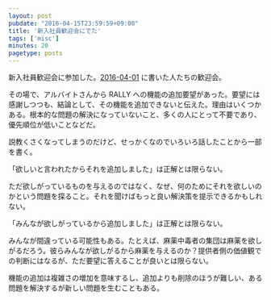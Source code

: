```yaml
---
layout: post
pubdate: "2016-04-15T23:59:59+09:00"
title: '新入社員歓迎会にでた'
tags: ['misc']
minutes: 20
pagetype: posts
---
```

新入社員歓迎会に参加した。[2016-04-01][] に書いた人たちの歓迎会。

その場で、アルバイトさんから RALLY への機能の追加要望があった。要望には感謝しつつも、結論として、その機能を追加できないと伝えた。理由はいくつかある。根本的な問題の解決になっていないこと、多くの人にとって不要であり、優先順位が低いことなどだ。

説教くさくなってしまうのだけど、せっかくなのでいろいろ話したことから一部を書く。

「欲しいと言われたからそれを追加しました」は正解とは限らない。

ただ欲しがっているものを与えるのではなく、なぜ、何のためにそれを欲しいのかという問題を探ること。それを聞けばもっと良い解決策を提示できるかもしれない。

「みんなが欲しがっているから追加しました」は正解とは限らない。

みんなが間違っている可能性もある。たとえば、麻薬中毒者の集団は麻薬を欲しがるだろう。彼らみんなが欲しがるから麻薬を与えるのか？提供者側の価値観での判断にはなるが、ただ要望に答えることが良いとは限らない。

機能の追加は複雑さの増加を意味するし、追加よりも削除のほうが難しい、ある問題を解決するが新しい問題を生むこともある。

[2016-04-01]: http://blog.bouzuya.net/2016/04/01/
